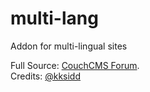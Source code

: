 # multi-lang
Addon for multi-lingual sites


Full Source:  [CouchCMS Forum](https://www.couchcms.com/forum/viewtopic.php?f=5&t=10979).  
Credits: [@kksidd](https://github.com/kksidd)
